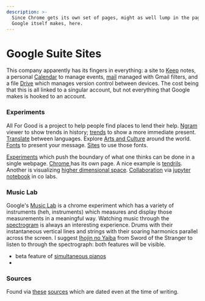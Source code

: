 ```yaml
---
description: >-
  Since Chrome gets its own set of pages, might as well lump in the pages which
  Google itself makes, here.
---
```


# Google Suite Sites

This company apparently has its fingers in everything: a site to [Keep](https://keep.google.com/) notes, a personal [Calendar](https://calendar.google.com/calendar/r/customday) to manage events, [mail](https://mail.google.com/mail/u/0/) managed with Gmail filters, and a file [Drive](https://drive.google.com/drive/) which manages version control between devices. The cost being that this is all linked to a singular account, but not everything that Google makes is hooked to an account. 

### Experiments

All For Good is a project to help people find places to lend their help. [Ngram ](https://books.google.com/ngrams/graph?content=London&year_start=1800&year_end=2019&corpus=26&smoothing=0)viewer to show trends in history; [trends](https://trends.google.com/trends/?geo=US) to show a more immediate present. [Translate](https://translate.google.com/) between languages. Explore [Arts and Culture](https://artsandculture.google.com/) around the world. [Fonts](https://fonts.google.com/) to present your message. [Sites](https://sites.google.com/new) to use those fonts. 

[Experiments](https://experiments.withgoogle.com/experiments) which push the boundary of what one thinks can be done in a single webpage. [Chrome ](https://experiments.withgoogle.com/collection/chrome)has its own page. A nice example is [tendrils](https://epok.tech/work/tendrils/). Another is visualizing [higher dimensional space](https://experiments.withgoogle.com/visualizing-high-dimensional-space). [Collaboration](https://colab.research.google.com/notebooks/basic_features_overview.ipynb#scrollTo=odfM-_GxWbCy) via [jupyter notebook](https://nbviewer.jupyter.org/github/ipython/ipython/blob/1.x/examples/notebooks/Cell%20Magics.ipynb) in co labs.

### Music Lab

Google's [Music Lab](https://musiclab.chromeexperiments.com/) is a chrome experiment which has a variety of instruments \(heh, instruments\) which measures and display those measurements in a meaningful way. Watching music through the [spectrogram](https://musiclab.chromeexperiments.com/Spectrogram/) is always an interesting experience. Drums with their instantaneous vertical lines and strings with their soaring harmonics parallel across the screen. I suggest [Ihojin no Yaiba](https://www.youtube.com/watch?v=S8gmbWKXY_M) from Sword of the Stranger to listen to through the spectrograph: both features will be visible.

* beta feature of [simultaneous pianos](https://musiclab.chromeexperiments.com/Shared-Piano/#sxdB8VjZi)
* 
### Sources

Found via [these](https://www.scriptol.com/web/google-sites.php) [sources](https://www.scriptol.com/web/google-sites.php) which are dated even at the time of writing. 








